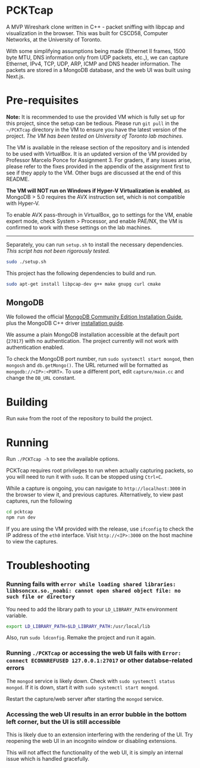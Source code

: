 # PCKTcap
A MVP Wireshark clone written in C++ - packet sniffing with libpcap and visualization in the browser. This was built for CSCD58, Computer Networks, at the University of Toronto.

With some simplifying assumptions being made (Ethernet II frames, 1500 byte MTU, DNS information only from UDP packets, etc.,), we can capture Ethernet, IPv4, TCP, UDP, ARP, ICMP and DNS header information. The packets are stored in a MongoDB database, and the web UI was built using Next.js.

# Pre-requisites

**Note:** It is recommended to use the provided VM which is fully set up for this project, since the setup can be tedious. Please run `git pull` in the `~/PCKTcap` directory in the VM to ensure you have the latest version of the project. *The VM has been tested on University of Toronto lab machines.*

The VM is available in the release section of the repository and is intended to be used with VirtualBox. It is an updated version of the VM provided by Professor Marcelo Ponce for Assignment 3. For graders, if any issues arise, please refer to the fixes provided in the appendix of the assignment first to see if they apply to the VM. Other bugs are discussed at the end of this README.

**The VM will NOT run on Windows if Hyper-V Virtualization is enabled**, as MongoDB > 5.0 requires the AVX instruction set, which is not compatible with Hyper-V. 

To enable AVX pass-through in VirtualBox, go to settings for the VM, enable expert mode, check System > Processor, and enable PAE/NX, the VM is confirmed to work with these settings on the lab machines.

---

Separately, you can run `setup.sh` to install the necessary dependencies. *This script has not been rigorously tested.*

```bash
sudo ./setup.sh
```

This project has the following dependencies to build and run.

```bash
sudo apt-get install libpcap-dev g++ make gnupg curl cmake
```

## MongoDB

We followed the official [MongoDB Community Edition Installation Guide](https://www.mongodb.com/docs/manual/tutorial/install-mongodb-on-ubuntu/), plus the MongoDB C++ driver [installation guide](https://www.mongodb.com/docs/languages/cpp/cpp-driver/current/get-started/download-and-install/).

We assume a plain MongoDB installation accessible at the default port (`27017`) with no authentication. The project currently will not work with authentication enabled. 

To check the MongoDB port number, run `sudo systemctl start mongod`, then `mongosh` and `db.getMongo()`. The URL returned will be formatted as `mongodb://<IP>:<PORT>`. To use a different port, edit `capture/main.cc` and change the `DB_URL` constant. 

# Building

Run `make` from the root of the repository to build the project.

# Running

Run `./PCKTcap -h` to see the available options. 

PCKTcap requires root privileges to run when actually capturing packets, so you will need to run it with `sudo`. It can be stopped using `Ctrl+C`.

While a capture is ongoing, you can navigate to `http://localhost:3000` in the browser to view it, and previous captures. Alternatively, to view past captures, run the following

```bash
cd pcktcap
npm run dev
```
If you are using the VM provided with the release, use `ifconfig` to check the IP address of the `eth0` interface. Visit `http://<IP>:3000` on the host machine to view the captures.

# Troubleshooting

### Running fails with `error while loading shared libraries: libbsoncxx.so._noabi: cannot open shared object file: no such file or directory`

You need to add the library path to your `LD_LIBRARY_PATH` environment variable.

```bash
export LD_LIBRARY_PATH=$LD_LIBRARY_PATH:/usr/local/lib
```

Also, run `sudo ldconfig`. Remake the project and run it again.

### Running `./PCKTcap` or accessing the web UI fails with `Error: connect ECONNREFUSED 127.0.0.1:27017` or other databse-related errors

The `mongod` service is likely down. Check with `sudo systemctl status mongod`. If it is down, start it with `sudo systemctl start mongod`. 

Restart the capture/web server after starting the `mongod` service.

### Accessing the web UI results in an error bubble in the bottom left corner, but the UI is still accessible

This is likely due to an extension interfering with the rendering of the UI. Try reopening the web UI in an incognito window or disabling extensions.

This will not affect the functionality of the web UI, it is simply an internal issue which is handled gracefully.
